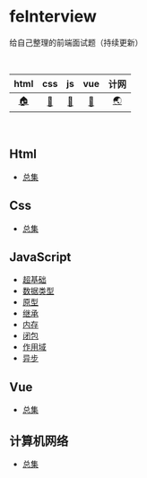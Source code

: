 # feInterview
给自己整理的前端面试题（持续更新）

<br>

| html | css | js | vue | 计网 |
| :----: | :----: | :----: | :----: | :----: |
| [:house:](#Html) | [:cherry_blossom:](#Css) | [:gun:](#JavaScript) | [:cactus:](#Vue) | [:earth_asia:](#计算机网络) |

<br>



## Html

- [总集](html/)

## Css

- [总集](/css/)

## JavaScript

- [超基础](js/超基础/)
- [数据类型](js/数据类型/)
- [原型](js/原型/)
- [继承](js/继承/)
- [内存](js/内存/)
- [闭包](js/闭包/)
- [作用域](js/作用域/)
- [异步](js/异步/)

## Vue

- [总集](vue/)

## 计算机网络

- [总集](计网/)